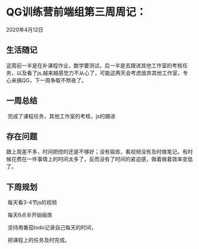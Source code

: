 # QG训练营前端组第三周周记：

2020年4月12日

## 生活随记

​		这周前一半是在补课程作业，数学要测试，后一半是去跟进其他工作室的考核任务，以及看了js,越来越感觉力不从心了，可能这两天会考虑放弃其他工作室，专心来搞QG，下一周争取不熬夜了。

## 一周总结

​		完成了课程任务，其他工作室的考核，js的跟进

## 存在问题

​		跟上周差不多，时间把控的还是不够好；没有锻炼，看视频没有及时做笔记。有时候花费在一件事情上的时间太多了，反而没有了时间的紧迫感，做着做着效率变低了。

## 下周规划

​		每天看3-4节js的视频

​		每天6点半开始锻炼

​		坚持用番茄todo记录自己每天的时间，

​		把课程上的任务及时完成。

